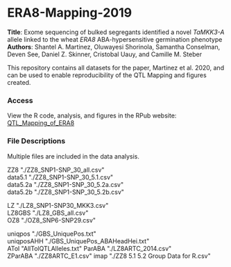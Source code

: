 # ERA8-Mapping-2019

**Title**: Exome sequencing of bulked segregants identified a novel *TaMKK3-A* allele linked to the wheat *ERA8* ABA-hypersensitive germination phenotype  
**Authors**: Shantel A. Martinez, Oluwayesi Shorinola, Samantha Conselman, Deven See, Daniel Z. Skinner, Cristobal Uauy, and Camille M. Steber  

This repository contains all datasets for the paper, Martinez et al. 2020, and can be used to enable reproducibility of the QTL Mapping and figures created.  

### Access
View the R code, analysis, and figures in the RPub website: [QTL_Mapping_of_ERA8](http://rpubs.com/shantel-martinez/ERA8-Mapping)<br/>

### File Descriptions   
Multiple files are included in the data analysis.   

ZZ8  "./ZZ8_SNP1-SNP_30_all.csv"  
data5.1  "./ZZ8_SNP1-SNP_30_5.1.csv"  
data5.2a "./ZZ8_SNP1-SNP_30_5.2a.csv"   
data5.2b "./ZZ8_SNP1-SNP_30_5.2b.csv"  

LZ "./LZ8_SNP1-SNP30_MKK3.csv"  
LZ8GBS "./LZ8_GBS_all.csv"  
OZ8 "./OZ8_SNP6-SNP29.csv"  

uniqpos "./GBS_UniquePos.txt"  
uniqposAHH "./GBS_UniquePos_ABAHeadHei.txt"  
ATol "AllTolQTLAlleles.txt"
ParABA "./LZ8ARTC_2014.csv"  
ZParABA "./ZZ8ARTC_E1.csv"
imap  "./ZZ8 5.1 5.2 Group Data for R.csv"
